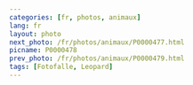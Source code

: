 ```yaml
---
categories: [fr, photos, animaux]
lang: fr
layout: photo
next_photo: /fr/photos/animaux/P0000477.html
picname: P0000478
prev_photo: /fr/photos/animaux/P0000479.html
tags: [Fotofalle, Leopard]
---
```

